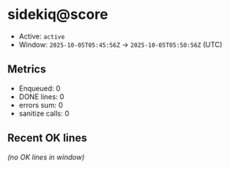 # sidekiq@score

- Active: `active`
- Window: `2025-10-05T05:45:56Z` → `2025-10-05T05:50:56Z` (UTC)

## Metrics
- Enqueued: 0
- DONE lines: 0
- errors sum: 0
- sanitize calls: 0

## Recent OK lines
_(no OK lines in window)_
